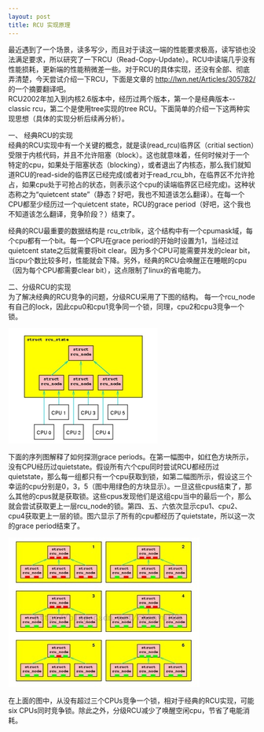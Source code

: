 ```yaml
---
layout: post
title: RCU 实现原理 
---
```


最近遇到了一个场景，读多写少，而且对于读这一端的性能要求极高，读写锁也没法满足要求，所以研究了一下RCU（Read-Copy-Update）。RCU中读端几乎没有性能损耗，更新端的性能稍微差一些。对于RCU的具体实现，还没有全部、彻底弄清楚，今天尝试介绍一下RCU，下面是文章的 http://lwn.net/Articles/305782/ 的一个摘要翻译吧。  
RCU2002年加入到内核2.6版本中，经历过两个版本，第一个是经典版本--classic rcu，第二个是使用tree实现的tree RCU。下面简单的介绍一下这两种实现思想（具体的实现分析后续再分析）。  

一、 经典RCU的实现  
经典的RCU实现中有一个关键的概念，就是读(read_rcu)临界区（critial section）受限于内核代码，并且不允许阻塞（block）。这也就意味着，任何时候对于一个特定的cpu，如果处于阻塞状态（blocking），或者退出了内核态，那么我们就知道RCU的read-side的临界区已经完成(或者对于read_rcu_bh，在临界区不允许抢占，如果cpu处于可抢占的状态，则表示这个cpu的读端临界区已经完成)。这种状态称之为“quietcent state”（静态？好吧，我也不知道该怎么翻译）。在每一个CPU都至少经历过一个quietcent state，RCU的grace period（好吧，这个我也不知道该怎么翻译，竞争阶段？）结束了。
  
经典的RCU最重要的数据结构是 rcu_ctrlblk，这个结构中有一个cpumask域，每个cpu都有一个bit。每一个CPU在grace period的开始时设置为1，当经过过quietcent state之后就需要将bit clear。因为多个CPU可能需要并发的clear bit，当cpu个数比较多时，性能就会下降。另外，经典的RCU会唤醒正在睡眠的cpu（因为每个CPU都需要clear bit），这点限制了linux的省电能力。  


二、分级RCU的实现  
为了解决经典的RCU竞争的问题，分级RCU采用了下图的结构。
每一个rcu_node 有自己的lock，因此cpu0和cpu1竞争同一个锁，同理，cpu2和cpu3竞争一个锁。

<img src="https://raw.githubusercontent.com/hsiven/MarkdownPhotos/master/blog_3/blog_3_pic_1.jpg">

下面的序列图解释了如何探测grace periods。在第一幅图中，如红色方块所示，没有CPU经历过quietstate。假设所有六个cpu同时尝试RCU都经历过quietstate，那么每一组都只有一个cpu获取到锁，如第二幅图所示，假设这三个幸运的cpu分别是0，3，5（图中用绿色的方块显示）。一旦这些cpus结束了，那么其他的cpus就是获取锁。这些cpus发现他们是这组cpu当中的最后一个，那么就会尝试获取更上一层rcu_node的锁。第四、五、六依次显示cpu1、cpu2、cpu4获取更上一层的锁。图六显示了所有的cpu都经历了quietstate，所以这一次的grace period结束了。

<img src="https://raw.githubusercontent.com/hsiven/MarkdownPhotos/master/blog_3/blog_3_pic_2.jpg">

在上面的图中，从没有超过三个CPUs竞争一个锁，相对于经典的RCU实现，可能six CPUs同时竞争锁。除此之外，分级RCU减少了唤醒空闲cpu，节省了电能消耗。




